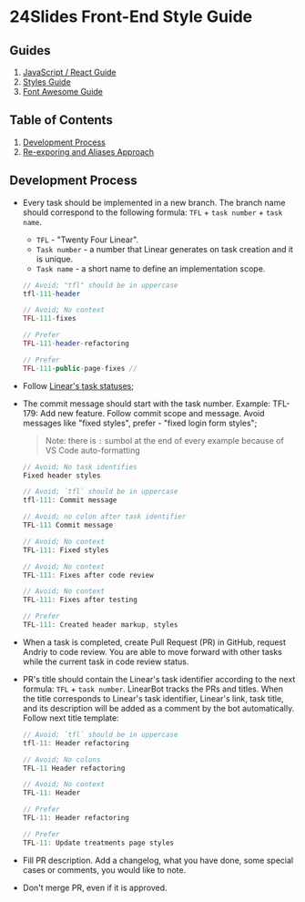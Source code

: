 # 24Slides Front-End Style Guide

## Guides

1. [JavaScript / React Guide](React)
1. [Styles Guide](Styles)
1. [Font Awesome Guide](FontAwesome)

## Table of Contents

1. [Development Process](#development-process)
1. [Re-exporing and Aliases Approach](#re-exporing-and-aliases-approach)

## Development Process

- Every task should be implemented in a new branch. The branch name should correspond to the following formula: `TFL` + `task number` + `task name`.

  - `TFL` - "Twenty Four Linear".
  - `Task number` - a number that Linear generates on task creation and it is unique.
  - `Task name` - a short name to define an implementation scope.

  ```php
  // Avoid; "tfl" should be in uppercase
  tfl-111-header

  // Avoid; No context
  TFL-111-fixes

  // Prefer
  TFL-111-header-refactoring

  // Prefer
  TFL-111-public-page-fixes //
  ```

- Follow [Linear's task statuses](https://tppr.me/8EemA);

- The commit message should start with the task number. Example: TFL-179: Add new feature. Follow commit scope and message. Avoid messages like "fixed styles", prefer - "fixed login form styles";

  > Note: there is `:` sumbol at the end of every example because of VS Code auto-formatting

  ```js
  // Avoid; No task identifies
  Fixed header styles

  // Avoid; `tfl` should be in uppercase
  tfl-111: Commit message

  // Avoid; no colon after task identifier
  TFL-111 Commit message

  // Avoid; No context
  TFL-111: Fixed styles

  // Avoid; No context
  TFL-111: Fixes after code review

  // Avoid; No context
  TFL-111: Fixes after testing

  // Prefer
  TFL-111: Created header markup, styles
  ```

- When a task is completed, create Pull Request (PR) in GitHub, request Andriy to code review. You are able to move forward with other tasks while the current task in code review status.

- PR's title should contain the Linear's task identifier according to the next formula: `TFL` + `task number`. LinearBot tracks the PRs and titles. When the title corresponds to Linear's task identifier, Linear's link, task title, and its description will be added as a comment by the bot automatically. Follow next title template:

  ```js
  // Avoid; `tfl` should be in uppercase
  tfl-11: Header refactoring

  // Avoid; No colons
  TFL-11 Header refactoring

  // Avoid; No context
  TFL-11: Header

  // Prefer
  TFL-11: Header refactoring

  // Prefer
  TFL-11: Update treatments page styles
  ```

- Fill PR description. Add a changelog, what you have done, some special cases or comments, you would like to note.

- Don't merge PR, even if it is approved.
